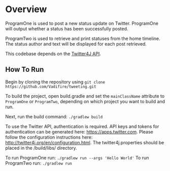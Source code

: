 # Overview
ProgramOne is used to post a new status update on Twitter. ProgramOne will output whether a status has been successfully posted.

ProgramTwo is used to retrieve and print statuses from the home timeline. The status author and text will be displayed for each post retrieved.

This codebase depends on the [Twitter4J API](http://twitter4j.org/). 

## How To Run

Begin by cloning the repository using ```git clone https://github.com/Vadifire/tweeting.git```

To build the project, open build.gradle and set the ```mainClassName``` attribute to ```ProgramOne``` or ```ProgramTwo```, depending on which project you want to build and run.

Next, run the build command: ```./gradlew build```

To use the Twitter API, authentication is required.  API keys and tokens for authentication can be generated here: https://apps.twitter.com. Please follow the configuration instructions here: http://twitter4j.org/en/configuration.html. The twitter4j.properties should be placed in the /build/libs/ directory.

To run ProgramOne run: ```./gradlew run --args 'Hello World'```
To run ProgramTwo run: ```./gradlew run```
